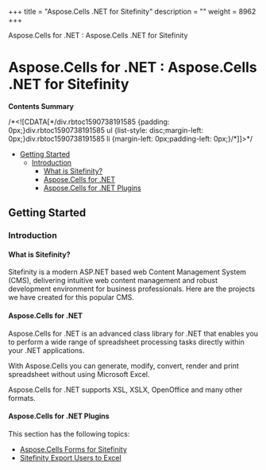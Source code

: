 +++
title = "Aspose.Cells .NET for Sitefinity" 
description = "" 
weight = 8962 
+++

Aspose.Cells for .NET : Aspose.Cells .NET for Sitefinity  

# Aspose.Cells for .NET : Aspose.Cells .NET for Sitefinity


**Contents Summary**

/\*<!\[CDATA\[\*/div.rbtoc1590738191585 {padding: 0px;}div.rbtoc1590738191585 ul {list-style: disc;margin-left: 0px;}div.rbtoc1590738191585 li {margin-left: 0px;padding-left: 0px;}/\*\]\]>\*/

*   [Getting Started](#Aspose.Cells.NETforSitefinity-GettingStarted)
    *   [Introduction](#Aspose.Cells.NETforSitefinity-Introduction)
        *   [What is Sitefinity?](#Aspose.Cells.NETforSitefinity-WhatisSitefinity?)
        *   [Aspose.Cells for .NET](#Aspose.Cells.NETforSitefinity-Aspose.Cellsfor.NET)
        *   [Aspose.Cells for .NET Plugins](#Aspose.Cells.NETforSitefinity-Aspose.Cellsfor.NETPlugins)

## Getting Started

### Introduction

#### What is Sitefinity?

Sitefinity is a modern ASP.NET based web Content Management System (CMS), delivering intuitive web content management and robust development environment for business professionals. Here are the projects we have created for this popular CMS.

#### Aspose.Cells for .NET

Aspose.Cells for .NET is an advanced class library for .NET that enables you to perform a wide range of spreadsheet processing tasks directly within your .NET applications.

With Aspose.Cells you can generate, modify, convert, render and print spreadsheet without using Microsoft Excel.

Aspose.Cells for .NET supports XSL, XSLX, OpenOffice and many other formats.

#### Aspose.Cells for .NET Plugins

This section has the following topics:

*   [Aspose.Cells Forms for Sitefinity](http://localhost:1313/cellsnet/plugins/asposecellsnetforsitefinity/aspose.cells+forms+for+sitefinity)
*   [Sitefinity Export Users to Excel](http://localhost:1313/cellsnet/plugins/asposecellsnetforsitefinity/sitefinity+export+users+to+excel)

